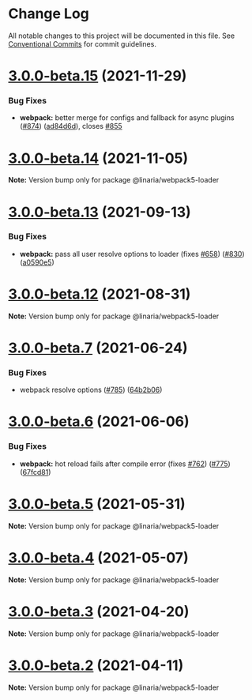# Change Log

All notable changes to this project will be documented in this file.
See [Conventional Commits](https://conventionalcommits.org) for commit guidelines.

# [3.0.0-beta.15](https://github.com/callstack/linaria/compare/v3.0.0-beta.14...v3.0.0-beta.15) (2021-11-29)


### Bug Fixes

* **webpack:** better merge for configs and fallback for async plugins ([#874](https://github.com/callstack/linaria/issues/874)) ([ad84d6d](https://github.com/callstack/linaria/commit/ad84d6dea9c753c873090b54f5c8583ac4086033)), closes [#855](https://github.com/callstack/linaria/issues/855)





# [3.0.0-beta.14](https://github.com/callstack/linaria/compare/v3.0.0-beta.13...v3.0.0-beta.14) (2021-11-05)

**Note:** Version bump only for package @linaria/webpack5-loader





# [3.0.0-beta.13](https://github.com/callstack/linaria/compare/v3.0.0-beta.12...v3.0.0-beta.13) (2021-09-13)


### Bug Fixes

* **webpack:** pass all user resolve options to loader (fixes [#658](https://github.com/callstack/linaria/issues/658)) ([#830](https://github.com/callstack/linaria/issues/830)) ([a0590e5](https://github.com/callstack/linaria/commit/a0590e5183b3ad3a93fd7adce61504fd85b4bcb1))





# [3.0.0-beta.12](https://github.com/callstack/linaria/compare/v3.0.0-beta.11...v3.0.0-beta.12) (2021-08-31)

**Note:** Version bump only for package @linaria/webpack5-loader





# [3.0.0-beta.7](https://github.com/callstack/linaria/compare/v3.0.0-beta.6...v3.0.0-beta.7) (2021-06-24)


### Bug Fixes

* webpack resolve options ([#785](https://github.com/callstack/linaria/issues/785)) ([64b2b06](https://github.com/callstack/linaria/commit/64b2b06edd873d7db0f36ef25a4b9d8389808eb2))





# [3.0.0-beta.6](https://github.com/callstack/linaria/compare/v3.0.0-beta.5...v3.0.0-beta.6) (2021-06-06)


### Bug Fixes

* **webpack:** hot reload fails after compile error (fixes [#762](https://github.com/callstack/linaria/issues/762)) ([#775](https://github.com/callstack/linaria/issues/775)) ([67fcd81](https://github.com/callstack/linaria/commit/67fcd8108f283f8ade23c68ad3fece8aee335bf1))





# [3.0.0-beta.5](https://github.com/callstack/linaria/compare/v3.0.0-beta.4...v3.0.0-beta.5) (2021-05-31)

**Note:** Version bump only for package @linaria/webpack5-loader





# [3.0.0-beta.4](https://github.com/callstack/linaria/compare/v3.0.0-beta.3...v3.0.0-beta.4) (2021-05-07)

**Note:** Version bump only for package @linaria/webpack5-loader





# [3.0.0-beta.3](https://github.com/callstack/linaria/compare/v3.0.0-beta.2...v3.0.0-beta.3) (2021-04-20)

**Note:** Version bump only for package @linaria/webpack5-loader





# [3.0.0-beta.2](https://github.com/callstack/linaria/compare/v3.0.0-beta.1...v3.0.0-beta.2) (2021-04-11)

**Note:** Version bump only for package @linaria/webpack5-loader
